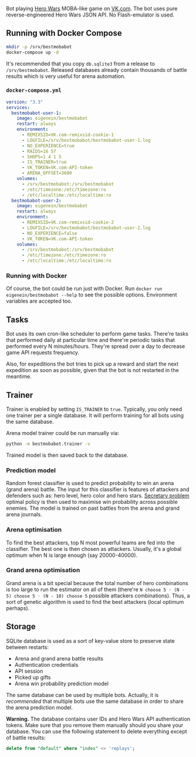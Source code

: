 Bot playing [Hero Wars](https://vk.com/app5327745) MOBA-like game on [VK.com](https://vk.com). The bot uses pure reverse-engineered Hero Wars JSON API. No Flash-emulator is used.

## Running with Docker Compose

```bash
mkdir -p /srv/bestmobabot
docker-compose up -d
```

It's recommended that you copy `db.sqlite3` from a release to `/srv/bestmobabot`. Released databases already contain thousands of battle results which is very useful for arena automation.

### `docker-compose.yml`

```yaml
version: "3.3"
services:
  bestmobabot-user-1:
    image: eigenein/bestmobabot
    restart: always
    environment:
      - REMIXSID=VK.com-remixsid-cookie-1
      - LOGFILE=/srv/bestmobabot/bestmobabot-user-1.log
      - NO_EXPERIENCE=true
      - RAIDS=16 57
      - SHOPS=1 4 1 5
      - IS_TRAINER=true
      - VK_TOKEN=VK.com-API-token
      - ARENA_OFFSET=3600
    volumes:
      - /srv/bestmobabot:/srv/bestmobabot
      - /etc/timezone:/etc/timezone:ro
      - /etc/localtime:/etc/localtime:ro
  bestmobabot-user-2:
    image: eigenein/bestmobabot
    restart: always
    environment:
      - REMIXSID=VK.com-remixsid-cookie-2
      - LOGFILE=/srv/bestmobabot/bestmobabot-user-2.log
      - NO_EXPERIENCE=false
      - VK_TOKEN=VK.com-API-token
    volumes:
      - /srv/bestmobabot:/srv/bestmobabot
      - /etc/timezone:/etc/timezone:ro
      - /etc/localtime:/etc/localtime:ro
```

### Running with Docker

Of course, the bot could be run just with Docker. Run `docker run eigenein/bestmobabot --help` to see the possible options. Environment variables are accepted too.

## Tasks

Bot uses its own cron-like scheduler to perform game tasks. There're tasks that performed daily at particular time and there're periodic tasks that performed every N minutes/hours. They're spread over a day to decrease game API requests frequency.

Also, for expeditions the bot tries to pick up a reward and start the next expedition as soon as possible, given that the bot is not restarted in the meantime.

## Trainer

Trainer is enabled by setting `IS_TRAINER` to `true`. Typically, you only need one trainer per a single database. It will perform training for all bots using the same database.

Arena model trainer could be run manually via:

```bash
python -m bestmobabot.trainer -v
```

Trained model is then saved back to the database.

### Prediction model

Random forest classifier is used to predict probability to win an arena (grand arena) battle. The input for this classifier is features of attackers and defenders such as: hero level, hero color and hero stars. [Secretary problem](https://en.wikipedia.org/wiki/Secretary_problem) optimal policy is then used to maximise win probability across possible enemies. The model is trained on past battles from the arena and grand arena journals.

### Arena optimisation

To find the best attackers, top N most powerful teams are fed into the classifier. The best one is then chosen as attackers. Usually, it's a global optimum when N is large enough (say 20000-40000).

### Grand arena optimisation

Grand arena is a bit special because the total number of hero combinations is too large to run the estimator on all of them (there're `N choose 5 ⋅ (N - 5) choose 5 ⋅ (N - 10) choose 5` possible attackers combinations). Thus, a sort of genetic algorithm is used to find the best attackers (local optimum perhaps).

## Storage

SQLite database is used as a sort of key-value store to preserve state between restarts:

* Arena and grand arena battle results
* Authentication credentials
* API session
* Picked up gifts
* Arena win probability prediction model

The same database can be used by multiple bots. Actually, it is _recommended_ that multiple bots use the same database in order to share the arena prediction model.

**Warning.** The database contains user IDs and Hero Wars API authentication tokens. Make sure that you remove them manually should you share your database. You can use the following statement to delete everything except of battle results:

```sql
delete from "default" where "index" <> 'replays';
```
